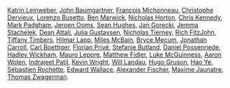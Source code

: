 [Katrin Leinweber](https://github.com/katrinleinweber), [John Baumgartner](https://github.com/johnbaums), [François Michonneau](https://github.com/fmichonneau), [Christophe Dervieux](https://github.com/cderv), [Lorenzo Busetto](https://github.com/lbusett), [Ben Marwick](https://github.com/benmarwick), [Nicholas Horton](https://github.com/nicholasjhorton), [Chris Kennedy](https://github.com/ck37), [Mark Padgham](https://github.com/mpadge), [Jeroen Ooms](https://github.com/jeroen), [Sean Hughes](https://github.com/seaaan), [Jan Gorecki](https://github.com/jangorecki), [Jemma Stachelek](https://github.com/jsta), [Dean Attali](https://github.com/daattali), [Julia Gustavsen](https://github.com/jooolia), [Nicholas Tierney](https://github.com/njtierney), [Rich FitzJohn](https://github.com/richfitz), [Tiffany Timbers](https://github.com/ttimbers), [Hilmar Lapp](https://github.com/hlapp), [Miles McBain](https://github.com/milesmcbain), [Bryce Mecum](https://github.com/amoeba), [Jonathan Carroll](https://github.com/jonocarroll/), [Carl Boettiger](https://github.com/cboettig/), [Florian Privé](https://github.com/privefl), [Stefanie Butland](https://github.com/stefaniebutland), [Daniel Possenriede](https://github.com/dpprdan/), [Hadley Wickham](https://github.com/hadley/), [Mauro Lepore](https://github.com/maurolepore/), [Matthew Fidler](https://github.com/mattfidler), [Luke McGuinness](https://github.com/mcguinlu), [Aaron Wolen](https://github.com/aaronwolen), [Indrajeet Patil](https://github.com/IndrajeetPatil), [Kevin Wright](https://github.com/kwstat), [Will Landau](https://github.com/wlandau), [Hugo Gruson](https://github.com/Bisaloo),
[Hao Ye](https://github.com/ha0ye),
[Sébastien Rochette](https://github.com/statnmap),
[Edward Wallace](https://github.com/ewallace/),
[Alexander Fischer](https://github.com/s3alfisc/),
[Maxime Jaunatre](https://github.com/gowachin),
[Thomas Zwagerman](https://github.com/thomaszwagerman).

